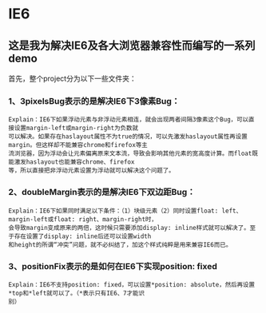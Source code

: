 IE6
===

这是我为解决IE6及各大浏览器兼容性而编写的一系列demo
----------------------------------------------------
首先，整个project分为以下一些文件夹：

### 1、3pixelsBug表示的是解决IE6下3像素Bug：

    Explain：IE6下如果浮动元素与非浮动元素相连，就会出现两者间隔3像素这个Bug，可以直接设置margin-left或margin-right为负数就
	可以解决。如果存在haslayout属性不为true的情况，可以先激发haslayout属性再设置margin。但这样却不能兼容chrome和firefox等主
	流浏览器，因为浮动会让元素偏离原来文本流，导致会影响其他元素的宽高度计算。而float既能激发haslayout也能兼容chrome、firefox
	等，所以直接把非浮动元素设置为浮动就可以解决这个问题了。

### 2、doubleMargin表示的是解决IE6下双边距Bug：

    Explain：IE6下如果同时满足以下条件：（1）块级元素（2）同时设置float: left、margin-left或float: right、margin-right时，
	会导致margin变成原来的两倍，这时候只需要添加display: inline样式就可以解决了。至于存在设置了display: inline后还可以设置width
	和height的所谓“冲突”问题，就不必纠结了，加这个样式纯粹是用来兼容IE6而已。

### 3、positionFix表示的是如何在IE6下实现position: fixed

    Explain：IE6不支持position: fixed，可以设置*position: absolute，然后再设置*top和*left就可以了。（*表示只有IE6、7才能识
	别）
